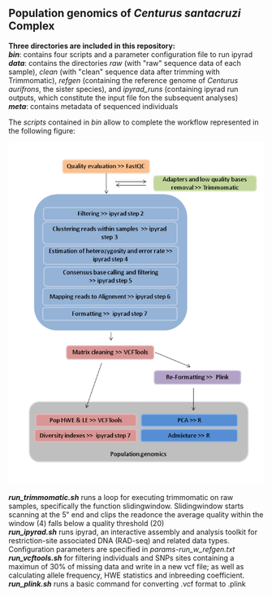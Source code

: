 ## Population genomics of _Centurus santacruzi_ Complex

**Three directories are included in this repository:**  
**_bin_**: contains four scripts and a parameter configuration file to run ipyrad  
**_data_**: contains the directories *raw* (with "raw" sequence data of each sample), *clean* (with "clean" sequence data after trimming with Trimmomatic), *refgen* (containing the reference genome of _Centurus aurifrons_, the sister species), and *ipyrad_runs* (containing ipyrad run outputs, which constitute the input file fon the subsequent analyses)  
**_meta_**: contains metadata of sequenced individuals 
  
The _scripts_ contained in *bin* allow to complete the workflow represented in the following figure:  
  
![](workflow.png) 
  
**_run_trimmomatic.sh_** runs a loop for executing trimmomatic on raw samples, specifically the function slidingwindow. Slidingwindow starts scanning at the 5‟ end and clips the readonce the average quality within the window (4) falls below a quality threshold (20)    
**_run_ipyrad.sh_** runs ipyrad, an interactive assembly and analysis toolkit for restriction-site associated DNA (RAD-seq) and related data types. Configuration parameters are specified in *params-run_w_refgen.txt*   
**_run_vcftools.sh_** for filtering individuals and SNPs sites containing a maximun of 30% of missing data and write in a new vcf file; as well as calculating allele frequency, HWE statistics and inbreeding coefficient.  
**_run_plink.sh_** runs a basic command for converting .vcf format to .plink
